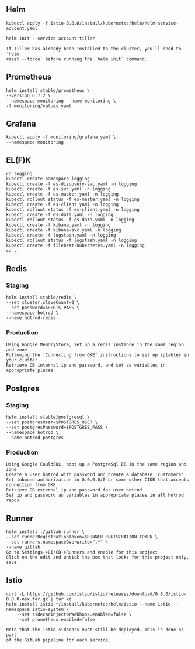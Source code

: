 ## Helm

    kubectl apply -f istio-0.8.0/install/kubernetes/helm/helm-service-account.yaml

    helm init --service-account tiller

    If Tiller has already been installed to the cluster, you'll need to `helm
    reset --force` before running the `helm init` command.

## Prometheus

    helm install stable/prometheus \
    --version 6.7.2 \
    --namespace monitoring --name monitoring \
    -f monitoring/values.yaml

## Grafana

    kubectl apply -f monitoring/grafana.yaml \
    --namespace monitoring

## EL(F)K

    cd logging
    kubectl create namespace logging
    kubectl create -f es-discovery-svc.yaml -n logging
    kubectl create -f es-svc.yaml -n logging
    kubectl create -f es-master.yaml -n logging
    kubectl rollout status -f es-master.yaml -n logging
    kubectl create -f es-client.yaml -n logging
    kubectl rollout status -f es-client.yaml -n logging
    kubectl create -f es-data.yaml -n logging
    kubectl rollout status -f es-data.yaml -n logging
    kubectl create -f kibana.yaml -n logging
    kubectl create -f kibana-svc.yaml -n logging
    kubectl create -f logstash.yaml -n logging
    kubectl rollout status -f logstash.yaml -n logging
    kubectl create -f filebeat-kubernetes.yaml -n logging
    cd ..

## Redis

### Staging

    helm install stable/redis \
    --set cluster.slaveCount=2 \
    --set password=$REDIS_PASS \
    --namespace hotrod \
    --name hotrod-redis

### Production

    Using Google MemoryStore, set up a redis instance in the same region and zone
    Following the 'Connecting from GKE' instructions to set up iptables in your cluster
    Retrieve DB internal ip and password, and set as variables in appropriate places

## Postgres

### Staging

    helm install stable/postgresql \
    --set postgresUser=$POSTGRES_USER \
    --set postgresPassword=$POSTGRES_PASS \
    --namespace hotrod \
    --name hotrod-postgres

### Production

    Using Google CouldSQL, boot up a PostgreSql DB in the same region and zone
    Create a user hotrod with password and create a database 'customers'
    Set inbound authorization to 0.0.0.0/0 or some other CIDR that accepts connection from GKE
    Retrieve DB external ip and password for user hotrod
    Set ip and password as variables in appropriate places in all hotrod repos

## Runner

    helm install ./gitlab-runner \
    --set runnerRegistrationToken=$RUNNER_REGISTRATION_TOKEN \
    --set runners.namespaceOverwrite=".*" \
    --name gitlab
    Go to Settings->CI/CD->Runners and enable for this project
    Click on the edit and untick the box that locks for this project only, save.

## Istio

    curl -L https://github.com/istio/istio/releases/download/0.8.0/istio-0.8.0-osx.tar.gz | tar xz
    helm install istio-*/install/kubernetes/helm/istio --name istio --namespace istio-system \
        --set sidecarInjectorWebhook.enabled=false \
        --set prometheus.enabled=false

    Note that the Istio sidecars must still be deployed. This is done as part
    of the GitLab pipeline for each service.
